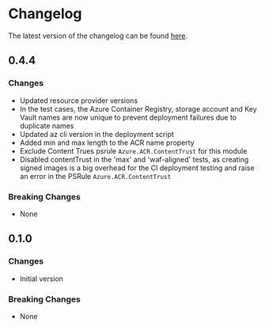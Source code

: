 # Changelog

The latest version of the changelog can be found [here](/Azure/bicep-registry-modules/blob/main/avm/ptn/deployment-script/import-image-to-acr/CHANGELOG.md).

## 0.4.4

### Changes

- Updated resource provider versions
- In the test cases, the Azure Container Registry, storage account and Key Vault names are now unique to prevent deployment failures due to duplicate names
- Updated az cli version in the deployment script
- Added min and max length to the ACR name property
- Exclude Content Trues psrule `Azure.ACR.ContentTrust` for this module
- Disabled contentTrust in the 'max' and 'waf-aligned' tests, as creating signed images is a big overhead for the CI deployment testing and raise an error in the PSRule `Azure.ACR.ContentTrust`

### Breaking Changes

- None

## 0.1.0

### Changes

- Initial version

### Breaking Changes

- None

